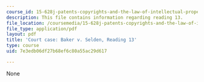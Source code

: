 ```yaml
---
course_id: 15-628j-patents-copyrights-and-the-law-of-intellectual-property-spring-2013
description: This file contains information regarding reading 13.
file_location: /coursemedia/15-628j-patents-copyrights-and-the-law-of-intellectual-property-spring-2013/7e3edb06df27b68ef6c80a55ac29d617_MIT15_628JS13_read13.pdf
file_type: application/pdf
layout: pdf
title: 'Court case: Baker v. Selden, Reading 13'
type: course
uid: 7e3edb06df27b68ef6c80a55ac29d617

---
```

None